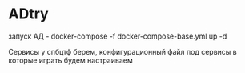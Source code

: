 # ADtry

запуск АД - docker-compose -f docker-compose-base.yml up -d

Сервисы у спбцтф берем, конфигурационный файл под сервисы в которые играть будем настраиваем
